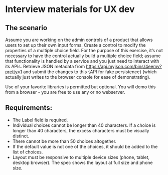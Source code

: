 # Interview materials for UX dev
## The scenario
 Assume you are working on the admin controls of a product that allows users to set up their own input forms. Create a control to modify the properties of a multiple choice field. For the purpose of this exercise, it’s not necessary to have the control actually build a multiple choice field; assume that functionality is handled by a service and you just need to interact with its APIs. Retrieve JSON metadata from https://api.myjson.com/bins/4eemv?pretty=1 and submit the changes to this {API for fake persistence} (which actually just writes to the browser console for ease of demonstrating).

Use of your favorite libraries is permitted but optional.  You will demo this from a browser - you are free to use any or no webserver.  
## Requirements:
* The Label field is required.
* Individual choices cannot be longer than 40 characters. If a choice is longer than 40 characters, the excess characters must be visually distinct.
* There cannot be more than 50 choices altogether.
* If the default value is not one of the choices, it should be added to the list of choices.
* Layout must be responsive to multiple device sizes (phone, tablet, desktop browser).  The spec shows the layout at full size and phone size.
